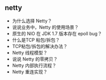 ## netty

- 为什么选择 Netty？
- 说说业务中，Netty 的使用场景？
- 原生的 NIO 在 JDK 1.7 版本存在 epoll bug？
- 什么是TCP 粘包/拆包？
- TCP粘包/拆包的解决办法？
- Netty 线程模型？
- 说说 Netty 的零拷贝？
- Netty 内部执行流程？
- Netty 重连实现？
